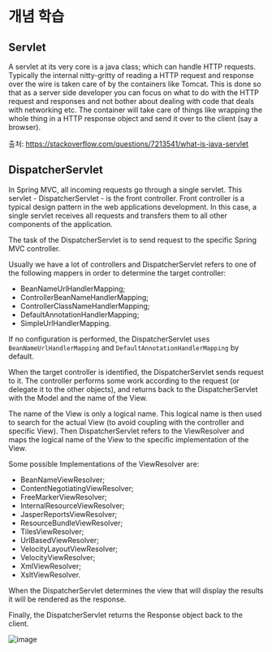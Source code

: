 # 개념 학습

## Servlet

A servlet at its very core is a java class; which can handle HTTP requests. Typically the internal nitty-gritty of reading a HTTP request and response over the wire is taken care of by the containers like Tomcat. This is done so that as a server side developer you can focus on what to do with the HTTP request and responses and not bother about dealing with code that deals with networking etc. The container will take care of things like wrapping the whole thing in a HTTP response object and send it over to the client (say a browser).

출처: https://stackoverflow.com/questions/7213541/what-is-java-servlet

## DispatcherServlet

In Spring MVC, all incoming requests go through a single servlet. This servlet - DispatcherServlet - is the front controller. 
Front controller is a typical design pattern in the web applications development. 
In this case, a single servlet receives all requests and transfers them to all other components of the application.

The task of the DispatcherServlet is to send request to the specific Spring MVC controller.

Usually we have a lot of controllers and DispatcherServlet refers to one of the following mappers in order to determine the target controller:

- BeanNameUrlHandlerMapping;
- ControllerBeanNameHandlerMapping;
- ControllerClassNameHandlerMapping;
- DefaultAnnotationHandlerMapping;
- SimpleUrlHandlerMapping.

If no configuration is performed, the DispatcherServlet uses `BeanNameUrlHandlerMapping` and `DefaultAnnotationHandlerMapping` by default.

When the target controller is identified, the DispatcherServlet sends request to it. 
The controller performs some work according to the request (or delegate it to the other objects), and returns back to the DispatcherServlet with the Model and the name of the View.

The name of the View is only a logical name. 
This logical name is then used to search for the actual View (to avoid coupling with the controller and specific View). 
Then DispatcherServlet refers to the ViewResolver and maps the logical name of the View to the specific implementation of the View.

Some possible Implementations of the ViewResolver are:

- BeanNameViewResolver;
- ContentNegotiatingViewResolver;
- FreeMarkerViewResolver;
- InternalResourceViewResolver;
- JasperReportsViewResolver;
- ResourceBundleViewResolver;
- TilesViewResolver;
- UrlBasedViewResolver;
- VelocityLayoutViewResolver;
- VelocityViewResolver;
- XmlViewResolver;
- XsltViewResolver.

When the DispatcherServlet determines the view that will display the results it will be rendered as the response.

Finally, the DispatcherServlet returns the Response object back to the client.

![image](https://user-images.githubusercontent.com/83999058/122178498-99d7d180-cec1-11eb-9448-bf0e8f831a47.png)

